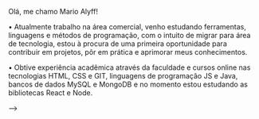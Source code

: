 Olá, me chamo Mario Alyff!

•	Atualmente trabalho na área comercial, venho estudando ferramentas, linguagens e métodos de programação, com o intuito de migrar para área de tecnologia, estou à procura de uma primeira oportunidade para contribuir em projetos, pôr em prática e aprimorar meus conhecimentos.

•	Obtive experiência acadêmica através da faculdade e cursos online nas tecnologias HTML, CSS e GIT, linguagens de programação JS e Java, bancos de dados MySQL e MongoDB e no momento estou estudando as bibliotecas React e Node.


-->

